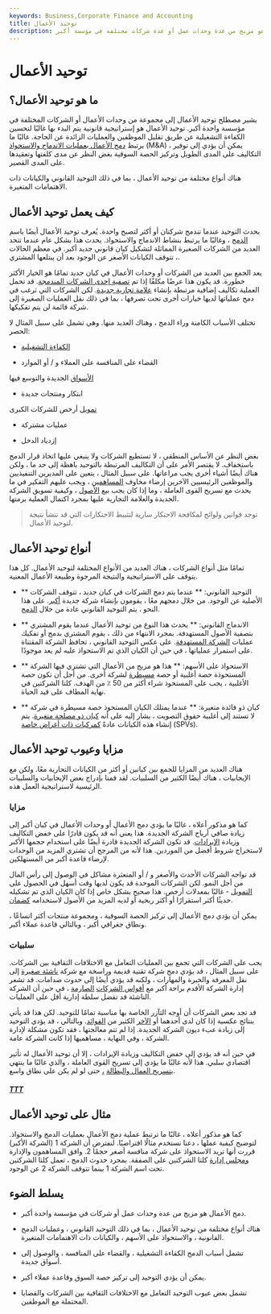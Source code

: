 ```yaml
---
keywords: Business,Corporate Finance and Accounting
title: توحيد الأعمال
description: توحيد الأعمال هو مزيج من عدة وحدات عمل أو عدة شركات مختلفة في مؤسسة أكبر.
---
```


# توحيد الأعمال
## ما هو توحيد الأعمال؟

يشير مصطلح توحيد الأعمال إلى مجموعة من وحدات الأعمال أو الشركات المختلفة في مؤسسة واحدة أكبر. توحيد الأعمال هو إستراتيجية قانونية يتم البدء بها غالبًا لتحسين الكفاءة التشغيلية عن طريق تقليل الموظفين والعمليات الزائدة عن الحاجة. غالبًا ما يرتبط [دمج الأعمال بعمليات الاندماج والاستحواذ](/mergersandacquisitions) (M&A) ، يمكن أن يؤدي إلى توفير التكاليف على المدى الطويل وتركيز الحصة السوقية بغض النظر عن مدى كلفتها وتعقيدها على المدى القصير.

هناك أنواع مختلفة من توحيد الأعمال ، بما في ذلك التوحيد القانوني والكيانات ذات الاهتمامات المتغيرة.

## كيف يعمل توحيد الأعمال

يحدث التوحيد عندما تندمج شركتان أو أكثر لتصبح واحدة. يُعرف توحيد الأعمال أيضًا باسم [الدمج](/amalgamation) ، وغالبًا ما يرتبط بنشاط الاندماج والاستحواذ. يحدث هذا بشكل عام عندما تتحد العديد من الشركات الصغيرة المماثلة لتشكيل كيان قانوني جديد أكبر. في معظم الحالات ، تتوقف الكيانات الأصغر عن الوجود بعد أن يبتلعها المشتري.

يعد الجمع بين العديد من الشركات أو وحدات الأعمال في كيان جديد تمامًا هو الخيار الأكثر خطورة. قد يكون هذا عرضًا مكلفًا إذا تم [تصفية إحدى الشركات المندمجة](/liquidation). قد تحمل العملية تكاليف إضافية مرتبطة بإنشاء [علامة تجارية جديدة](/brand). لكن الشركات التي ترغب في دمج عملياتها لديها خيارات أخرى تحت تصرفها ، بما في ذلك نقل العمليات الصغيرة إلى شركة قائمة لن يتم تفكيكها.

تختلف الأسباب الكامنة وراء الدمج ، وهناك العديد منها. وهي تشمل على سبيل المثال لا الحصر:

- [الكفاءة التشغيلية](/operationalefficiency)

- القضاء على المنافسة على العملاء و / أو الموارد

[الأسواق](/market) الجديدة والتوسع فيها

- ابتكار ومنتجات جديدة

[تمويل](/financing) أرخص للشركات الكبرى

- عمليات مشتركة

- إزدياد الدخل

بغض النظر عن الأساس المنطقي ، لا تستطيع الشركات ولا ينبغي عليها اتخاذ قرار الدمج باستخفاف. لا يقتصر الأمر على أن التكاليف المرتبطة بالتوحيد باهظة إلى حد ما ، ولكن هناك أيضًا أشياء أخرى يجب مراعاتها. على سبيل المثال ، يتعين على المديرين التنفيذيين والموظفين الرئيسيين الآخرين إرضاء مخاوف [المساهمين](/shareholder) ، ويجب عليهم التفكير في ما يحدث مع تسريح القوى العاملة ، وما إذا كان يجب بيع [الأصول](/asset) ، وكيفية تسويق الشركة الجديدة والعلامة التجارية عليها بمجرد اكتمال العملية برمتها.

> توجد قوانين ولوائح لمكافحة الاحتكار سارية لتثبيط الاحتكارات التي قد تنشأ نتيجة لتوحيد الأعمال.

>

## أنواع توحيد الأعمال

تمامًا مثل أنواع الشركات ، هناك العديد من الأنواع المختلفة لتوحيد الأعمال. كل هذا يتوقف على الاستراتيجية والنتيجة المرجوة وطبيعة الأعمال المعنية.

- ** التوحيد القانوني: ** عندما يتم دمج الشركات في كيان جديد ، تتوقف الشركات الأصلية عن الوجود. من خلال دمجهم معًا ، يقومون بإنشاء شركة جديدة [أكبر](/corporation). على هذا النحو ، يتم التوحيد القانوني عادة من خلال [الدمج](/merger).

- ** الاندماج القانوني: ** يحدث هذا النوع من توحيد الأعمال عندما يقوم المشتري بتصفية الأصول المستهدفة. بمجرد الانتهاء من ذلك ، يقوم المشتري بدمج أو تفكيك عمليات [الشركة المستهدفة](/targetfirm). على عكس التوحيد القانوني ، تحافظ الشركة المقتناة على استمرار عملياتها ، في حين أن الكيان الذي تم الاستحواذ عليه لم يعد موجودًا.

- ** الاستحواذ على الأسهم: ** هذا هو مزيج من الأعمال التي تشتري فيها الشركة المستحوذة حصة أغلبية أو حصة [مسيطرة](/controllinginterest) لشركة أخرى. من أجل أن تكون حصة الأغلبية ، يجب على المستحوذ شراء أكثر من 50 ٪ من الهدف. كلتا الشركتين في نهاية المطاف على قيد الحياة.

- ** كيان ذو فائدة متغيرة: ** عندما يمتلك الكيان المستحوذ حصة مسيطرة في شركة لا تستند إلى أغلبية حقوق التصويت ، يشار إليه على أنه [كيان ذو مصلحة متغيرة](/variable-interest-entity). يتم إنشاء هذه الكيانات عادةً [كمركبات ذات أغراض خاصة](/spv) (SPVs).

## مزايا وعيوب توحيد الأعمال

هناك العديد من المزايا للجمع بين كيانين أو أكثر من الكيانات التجارية معًا. ولكن مع الإيجابيات ، هناك أيضًا الكثير من السلبيات. لقد قمنا بإدراج بعض الإيجابيات والسلبيات الرئيسية لاستراتيجية العمل هذه.

### مزايا

كما هو مذكور أعلاه ، غالبًا ما يؤدي دمج الأعمال أو وحدات الأعمال في كيان أكبر إلى زيادة صافي أرباح الشركة الجديدة. هذا يعني أنه قد يكون قادرًا على خفض التكاليف وزيادة [الإيرادات](/revenue). قد تكون الشركة الجديدة قادرة أيضًا على استخدام حجمها الأكبر لاستخراج شروط أفضل من الموردين. هذا لأنه من المرجح أن تشتري المزيد من الوحدات لإرضاء قاعدة أكبر من المستهلكين.

قد تواجه الشركات الأحدث والأصغر و / أو المتعثرة مشاكل في الوصول إلى رأس المال من أجل النمو. لكن الشركات الموحدة قد يكون لديها وقت أسهل في الحصول على [التمويل](/financing) - غالبًا بمعدلات أرخص. هذا صحيح بشكل خاص إذا كان الكيان الذي تم تشكيله حديثًا أكثر استقرارًا أو أكثر ربحية أو لديه المزيد من الأصول لاستخدامه [كضمان](/collateral).

يمكن أن يؤدي دمج الأعمال إلى تركيز الحصة السوقية ، ومجموعة منتجات أكثر اتساعًا ، ونطاق جغرافي أكبر ، وبالتالي قاعدة عملاء أكبر.

### سلبيات

يجب على الشركات التي تجمع بين العمليات التعامل مع الاختلافات الثقافية بين الشركات. على سبيل المثال ، قد يؤدي دمج شركة تقنية قديمة وراسخة مع شركة [ناشئة صغيرة](/startup) إلى نقل المعرفة والخبرة والمهارات ، ولكنه قد يؤدي أيضًا إلى حدوث صدامات. قد تشعر إدارة الشركة الأقدم براحة أكبر مع [أقواس الشركات](/corporate-hierarchy) [الصارمة](/corporate-hierarchy) ، في حين أن الشركة الناشئة قد تفضل سلطة إدارية أقل على العمليات.

قد تجد بعض الشركات أن أوجه التآزر الخاصة بها مناسبة تمامًا للتوحيد. لكن هذا قد يأتي بنتائج عكسية إذا كان لدى أحدهما أو [الآخر](/debt) الكثير من [الفوائد](/debt). وبالتالي ، قد يؤدي التوحيد إلى زيادة عبء ديون الشركة الجديدة. إذا لم تتم معالجتها ، فقد تكون مشكلة لإدارة الشركة ، وفي النهاية ، مساهميها إذا كانت الشركة عامة.

في حين أنه قد يؤدي إلى خفض التكاليف وزيادة الإيرادات ، إلا أن توحيد الأعمال له تأثير اقتصادي سلبي. هذا لأنه غالبًا ما يؤدي إلى تسريح القوى العاملة ، والذي غالبًا ما ينتهي [بتسريح العمال والبطالة](/unemployment) [،](/layoff) حتى لو لم يكن على نطاق واسع.

<h5> <a href=""> TTT </a> </h5>

## مثال على توحيد الأعمال

كما هو مذكور أعلاه ، غالبًا ما ترتبط عملية دمج الأعمال بعمليات الدمج والاستحواذ. لتوضيح كيفية عملها ، دعنا نستخدم مثالًا افتراضيًا. لنفترض أن الشركة 1 (الشركة الأكبر) قررت أنها تريد الاستحواذ على شركة منافسة أصغر حجمًا 2. وافق المساهمون والإدارة [ومجلس إدارة](/boardofdirectors) كلتا الشركتين على الصفقة. بمجرد حدوث الدمج ، تعمل كلتا الشركتين تحت اسم الشركة 1 بينما تتوقف الشركة 2 عن الوجود.

## يسلط الضوء

- دمج الأعمال هو مزيج من عدة وحدات عمل أو شركات في مؤسسة واحدة أكبر.

- هناك أنواع مختلفة من توحيد الأعمال ، بما في ذلك التوحيد القانوني ، وعمليات الدمج القانونية ، والاستحواذ على الأسهم ، والكيانات ذات الاهتمامات المتغيرة.

- تشمل أسباب الدمج الكفاءة التشغيلية ، والقضاء على المنافسة ، والوصول إلى أسواق جديدة.

- يمكن أن يؤدي التوحيد إلى تركيز حصة السوق وقاعدة عملاء أكبر.

- تشمل بعض عيوب التوحيد التعامل مع الاختلافات الثقافية بين الشركات والقضايا المحتملة مع الموظفين.

